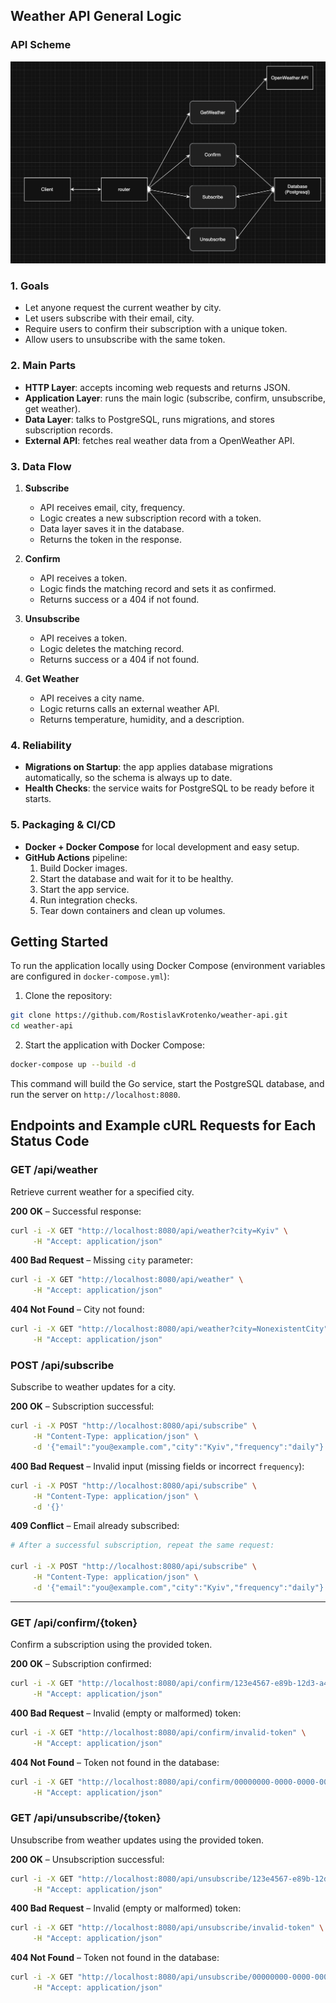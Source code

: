 ## Weather API General Logic

### API Scheme
![API Interaction Diagram](images/Diagram.png)

### 1. Goals
- Let anyone request the current weather by city.
- Let users subscribe with their email, city.
- Require users to confirm their subscription with a unique token.
- Allow users to unsubscribe with the same token.

### 2. Main Parts
- **HTTP Layer**: accepts incoming web requests and returns JSON.
- **Application Layer**: runs the main logic (subscribe, confirm, unsubscribe, get weather).
- **Data Layer**: talks to PostgreSQL, runs migrations, and stores subscription records.
- **External API**: fetches real weather data from a OpenWeather API.

### 3. Data Flow
1. **Subscribe**  
   - API receives email, city, frequency.  
   - Logic creates a new subscription record with a token.  
   - Data layer saves it in the database.  
   - Returns the token in the response.

2. **Confirm**  
   - API receives a token.  
   - Logic finds the matching record and sets it as confirmed.  
   - Returns success or a 404 if not found.

3. **Unsubscribe**  
   - API receives a token.  
   - Logic deletes the matching record.  
   - Returns success or a 404 if not found.

4. **Get Weather**  
   - API receives a city name.  
   - Logic returns calls an external weather API.  
   - Returns temperature, humidity, and a description.

### 4. Reliability
- **Migrations on Startup**: the app applies database migrations automatically, so the schema is always up to date.
- **Health Checks**: the service waits for PostgreSQL to be ready before it starts.

### 5. Packaging & CI/CD
- **Docker + Docker Compose** for local development and easy setup.
- **GitHub Actions** pipeline:  
  1. Build Docker images.  
  2. Start the database and wait for it to be healthy.  
  3. Start the app service.  
  4. Run integration checks.  
  5. Tear down containers and clean up volumes.

## Getting Started

To run the application locally using Docker Compose (environment variables are configured in `docker-compose.yml`):

1. Clone the repository:

```bash
git clone https://github.com/RostislavKrotenko/weather-api.git
cd weather-api
```

2. Start the application with Docker Compose:

```bash
docker-compose up --build -d
```

This command will build the Go service, start the PostgreSQL database, and run the server on `http://localhost:8080`.

## Endpoints and Example cURL Requests for Each Status Code

### GET /api/weather

Retrieve current weather for a specified city.

**200 OK** – Successful response:

```bash
curl -i -X GET "http://localhost:8080/api/weather?city=Kyiv" \
     -H "Accept: application/json"
```

**400 Bad Request** – Missing `city` parameter:

```bash
curl -i -X GET "http://localhost:8080/api/weather" \
     -H "Accept: application/json"
```

**404 Not Found** – City not found:

```bash
curl -i -X GET "http://localhost:8080/api/weather?city=NonexistentCity" \
     -H "Accept: application/json"
```

### POST /api/subscribe

Subscribe to weather updates for a city.

**200 OK** – Subscription successful:

```bash
curl -i -X POST "http://localhost:8080/api/subscribe" \
     -H "Content-Type: application/json" \
     -d '{"email":"you@example.com","city":"Kyiv","frequency":"daily"}'
```

**400 Bad Request** – Invalid input (missing fields or incorrect `frequency`):

```bash
curl -i -X POST "http://localhost:8080/api/subscribe" \
     -H "Content-Type: application/json" \
     -d '{}'
```

**409 Conflict** – Email already subscribed:

```bash
# After a successful subscription, repeat the same request:

curl -i -X POST "http://localhost:8080/api/subscribe" \
     -H "Content-Type: application/json" \
     -d '{"email":"you@example.com","city":"Kyiv","frequency":"daily"}'
```

---

### GET /api/confirm/{token}

Confirm a subscription using the provided token.

**200 OK** – Subscription confirmed:

```bash
curl -i -X GET "http://localhost:8080/api/confirm/123e4567-e89b-12d3-a456-426655440000" \
     -H "Accept: application/json"
```

**400 Bad Request** – Invalid (empty or malformed) token:

```bash
curl -i -X GET "http://localhost:8080/api/confirm/invalid-token" \
     -H "Accept: application/json"
```

**404 Not Found** – Token not found in the database:

```bash
curl -i -X GET "http://localhost:8080/api/confirm/00000000-0000-0000-0000-000000000000" \
     -H "Accept: application/json"
```

### GET /api/unsubscribe/{token}

Unsubscribe from weather updates using the provided token.

**200 OK** – Unsubscription successful:

```bash
curl -i -X GET "http://localhost:8080/api/unsubscribe/123e4567-e89b-12d3-a456-426655440000" \
     -H "Accept: application/json"
```

**400 Bad Request** – Invalid (empty or malformed) token:

```bash
curl -i -X GET "http://localhost:8080/api/unsubscribe/invalid-token" \
     -H "Accept: application/json"
```

**404 Not Found** – Token not found in the database:

```bash
curl -i -X GET "http://localhost:8080/api/unsubscribe/00000000-0000-0000-0000-000000000000" \
     -H "Accept: application/json"
```